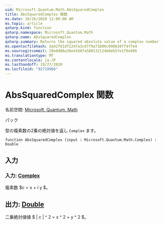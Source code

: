 ```yaml
---
uid: Microsoft.Quantum.Math.AbsSquaredComplex
title: AbsSquaredComplex 関数
ms.date: 10/26/2020 12:00:00 AM
ms.topic: article
qsharp.kind: function
qsharp.namespace: Microsoft.Quantum.Math
qsharp.name: AbsSquaredComplex
qsharp.summary: Returns the squared absolute value of a complex number of type `Complex`.
ms.openlocfilehash: da42fd1df2247a3cd7f9a71b06c098638ff4f7e4
ms.sourcegitcommit: 29e0d88a30e4166fa580132124b0eb57e1f0e986
ms.translationtype: MT
ms.contentlocale: ja-JP
ms.lasthandoff: 10/27/2020
ms.locfileid: "92719966"
---
```

# <a name="abssquaredcomplex-function"></a>AbsSquaredComplex 関数

名前空間: [Microsoft. Quantum. Math](xref:Microsoft.Quantum.Math)

パック [](https://nuget.org/packages/)


型の複素数の2乗の絶対値を返し `Complex` ます。

```qsharp
function AbsSquaredComplex (input : Microsoft.Quantum.Math.Complex) : Double
```


## <a name="input"></a>入力

### <a name="input--complex"></a>入力: [Complex](xref:Microsoft.Quantum.Math.Complex)

複素数 $c = x + i y $。



## <a name="output--double"></a>出力: [Double](xref:microsoft.quantum.lang-ref.double)

二乗絶対値値 $ | c | ^ 2 = x ^ 2 + y ^ 2 $。